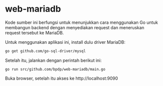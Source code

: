 # web-mariadb

Kode sumber ini berfungsi untuk menunjukkan cara menggunakan Go untuk membangun backend dengan menyediakan request dan meneruskan request tersebut ke MariaDB.

Untuk menggunakan aplikasi ini, install dulu driver MariaDB:

```bash
go get github.com/go-sql-driver/mysql
```

Setelah itu, jalankan dengan perintah berikut ini:

```
go run src/github.com/bpdp/web-mariadb/main.go
```

Buka browser, setelah itu akses ke http://localhost:9090

